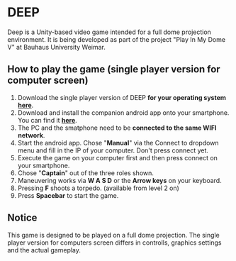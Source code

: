 # DEEP
Deep is a Unity-based video game intended for a full dome projection environment. It is being developed as part of the project "Play In My Dome V" at Bauhaus University Weimar.



## How to play the game (single player version for computer screen) 

 1. Download the single player version of DEEP **for your operating system** **[here]()**.
 2. Download and install the companion android app onto your smartphone. You can find it **[here](https://github.com/chillpert/unity-phone-controller/releases)**.
 3. The PC and the smatphone need to be **connected to the same WIFI network**.
 4. Start the android app. Chose "**Manual**" via the Connect to dropdown menu and fill in the IP of your computer. Don't press connect yet.
 5.  Execute the game on your computer first and then press connect on your smartphone.
 6. Chose "**Captain**" out of the three roles shown.
 7. Maneuvering works via **W A S D** or the **Arrow keys** on your keyboard.
 8. Pressing **F** shoots a torpedo. (available from level 2 on) 
 9. Press **Spacebar** to start the game.

## Notice
This game is designed to be played on a full dome projection. The single player version for computers screen differs in controlls, graphics settings and the actual gameplay.
